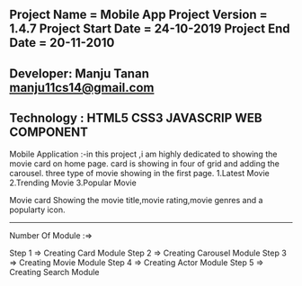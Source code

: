 Project Name = Mobile App
Project Version = 1.4.7
Project Start Date = 24-10-2019
Project End Date = 20-11-2010
------------------------------------------------------------------------------
Developer:
Manju Tanan
manju11cs14@gmail.com
-------------------------------------------------------------------------------
Technology :
HTML5
CSS3
JAVASCRIP
WEB COMPONENT
--------------------------------------------------------------------------------

Mobile Application :-in this project ,i am highly dedicated to showing the movie card on home page.
card is showing in four of grid and adding the carousel.
three type of movie showing in the first page.
1.Latest Movie
2.Trending Movie
3.Popular Movie

Movie card Showing the movie title,movie rating,movie genres and a popularty icon.

--------------------------------------------------------------------------------------
Number Of Module :=>

Step 1 => Creating Card Module 
Step 2 => Creating Carousel Module
Step 3 => Creating Movie Module
Step 4 => Creating Actor Module
Step 5 => Creating Search Module

